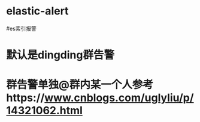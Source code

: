 # elastic-alert
#es索引报警
# 默认是dingding群告警
# 群告警单独@群内某一个人参考https://www.cnblogs.com/uglyliu/p/14321062.html
